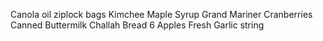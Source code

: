 Canola oil
ziplock bags
Kimchee
Maple Syrup
Grand Mariner
Cranberries Canned
Buttermilk
Challah Bread
6 Apples
Fresh Garlic
string

